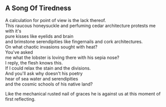 A Song Of Tiredness
-------------------
A calculation for point of view is the lack thereof.  
This raucous honeysuckle and perfuming cedar architecture protests me  
with it's  
pure kisses like eyelids and brain  
and brimstone serendipities like fingernails and cork architectures.  
On what chaotic invasions sought with heat?  
You've asked  
me what the lobster is loving there with his sepia nose?  
I reply, the flesh knows this.  
If I could relax the stain and the divisions.  
And you'll ask why doesn't his poetry  
hear of sea water and serendipities  
and the cosmic schools of his native land?  
  
Like the mechanical rusted nail of graces he is against us at this moment of first reflecting.  
